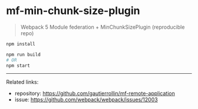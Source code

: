 # mf-min-chunk-size-plugin

> Webpack 5 Module federation + MinChunkSizePlugin (reproducible repo)

```sh
npm install

npm run build
# OR
npm start
```

---

Related links: 
- repository: https://github.com/gautierrollin/mf-remote-application
- issue: https://github.com/webpack/webpack/issues/12003
